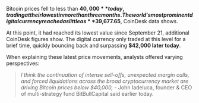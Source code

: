 Bitcoin prices fell to less than **$40,000** today, trading at their lowest in more than three months. The world’s most prominent digital currency reached as little as **$39,677.65**, CoinDesk data shows.

At this point, it had reached its lowest value since September 21, additional CoinDesk figures show. The digital currency only traded at this level for a brief time, quickly bouncing back and surpassing **$42,000 later today**.

When explaining these latest price movements, analysts offered varying perspectives:

> _I think the continuation of intense sell-offs, unexpected margin calls, and forced liquidations across the broad cryptocurrency market are driving Bitcoin prices below $40,000,_ - John Iadeluca, founder & CEO of multi-strategy fund BitBullCapital said earlier today.
